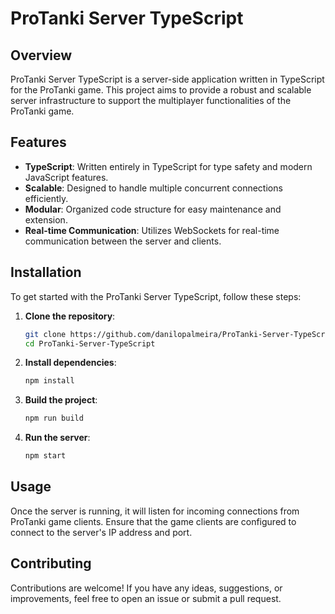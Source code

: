 # ProTanki Server TypeScript

## Overview
ProTanki Server TypeScript is a server-side application written in TypeScript for the ProTanki game. This project aims to provide a robust and scalable server infrastructure to support the multiplayer functionalities of the ProTanki game.

## Features
- **TypeScript**: Written entirely in TypeScript for type safety and modern JavaScript features.
- **Scalable**: Designed to handle multiple concurrent connections efficiently.
- **Modular**: Organized code structure for easy maintenance and extension.
- **Real-time Communication**: Utilizes WebSockets for real-time communication between the server and clients.

## Installation
To get started with the ProTanki Server TypeScript, follow these steps:

1. **Clone the repository**:
    ```sh
    git clone https://github.com/danilopalmeira/ProTanki-Server-TypeScript.git
    cd ProTanki-Server-TypeScript
    ```

2. **Install dependencies**:
    ```sh
    npm install
    ```

3. **Build the project**:
    ```sh
    npm run build
    ```

4. **Run the server**:
    ```sh
    npm start
    ```

## Usage
Once the server is running, it will listen for incoming connections from ProTanki game clients. Ensure that the game clients are configured to connect to the server's IP address and port.

## Contributing
Contributions are welcome! If you have any ideas, suggestions, or improvements, feel free to open an issue or submit a pull request.

